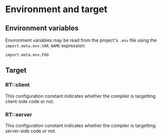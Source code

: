 # Environment and target

## Environment variables

Environment variables may be read from the project's `.env` file using the `import.meta.env.VAR_NAME` expression:

```
import.meta.env.FOO
```

## Target

### RT::client

This configuration constant indicates whether the compiler is targetting client-side code or not.

### RT::server

This configuration constant indicates whether the compiler is targetting server-side code or not.